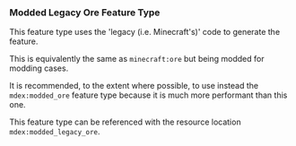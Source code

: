 
### Modded Legacy Ore Feature Type

This feature type uses the 'legacy (i.e. Minecraft's)' code to generate the feature.

This is equivalently the same as `minecraft:ore` but being modded for modding cases.

It is recommended, to the extent where possible, to use instead the `mdex:modded_ore` 
feature type because it is much more performant than this one.

This feature type can be referenced with the resource location `mdex:modded_legacy_ore`.
